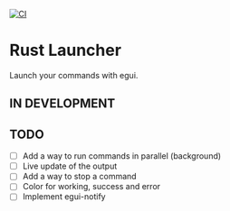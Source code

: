 [![CI](https://github.com/bircni/rust-launcher/actions/workflows/ci.yml/badge.svg)](https://github.com/bircni/rust-launcher/actions/workflows/ci.yml)
# Rust Launcher

Launch your commands with egui.

## IN DEVELOPMENT

## TODO

- [ ] Add a way to run commands in parallel (background)
- [ ] Live update of the output
- [ ] Add a way to stop a command
- [ ] Color for working, success and error
- [ ] Implement egui-notify
